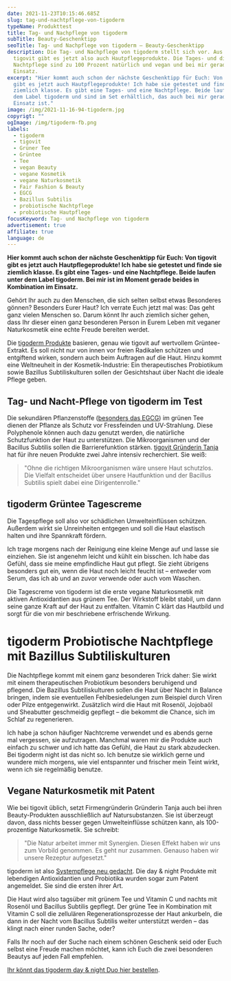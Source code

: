 ```yaml
---
date: 2021-11-23T10:15:46.685Z
slug: tag-und-nachtpflege-von-tigoderm
typeName: Produkttest
title: Tag- und Nachpflege von tigoderm
subTitle: Beauty-Geschenktipp
seoTitle: Tag- und Nachpflege von tigoderm – Beauty-Geschenktipp
description: Die Tag- und Nachpflege von tigoderm stellt sich vor. Aus dem Hause
  tigovit gibt es jetzt also auch Hautpflegeprodukte. Die Tages- und die
  Nachtpflege sind zu 100 Prozent natürlich und vegan und bei mir gerade im
  Einsatz.
excerpt: "Hier kommt auch schon der nächste Geschenktipp für Euch: Von tigovit
  gibt es jetzt auch Hautpflegeprodukte! Ich habe sie getestet und finde sie
  ziemlich klasse. Es gibt eine Tages- und eine Nachtpflege. Beide laufen unter
  dem Label tigoderm und sind im Set erhältlich, das auch bei mir gerade im
  Einsatz ist."
image: /img/2021-11-16-94-tigoderm.jpg
copyrigt: ""
ogImage: /img/tigoderm-fb.png
labels:
  - tigoderm
  - tigovit
  - Grüner Tee
  - Grüntee
  - Tee
  - vegan Beauty
  - vegane Kosmetik
  - vegane Naturkosmetik
  - Fair Fashion & Beauty
  - EGCG
  - Bazillus Subtilis
  - probiotische Nachtpflege
  - probiotische Hautpflege
focusKeyword: Tag- und Nachpflege von tigoderm
advertisement: true
affiliate: true
language: de
---
```

**Hier kommt auch schon der nächste Geschenktipp für Euch: Von tigovit gibt es jetzt auch Hautpflegeprodukte! Ich habe sie getestet und finde sie ziemlich klasse. Es gibt eine Tages- und eine Nachtpflege. Beide laufen unter dem Label tigoderm. Bei mir ist im Moment gerade beides in Kombination im Einsatz.**

Gehört Ihr auch zu den Menschen, die sich selten selbst etwas Besonderes gönnen? Besonders Eurer Haut? Ich verrate Euch jetzt mal was: Das geht ganz vielen Menschen so. Darum könnt Ihr auch ziemlich sicher gehen, dass Ihr dieser einen ganz besonderen Person in Eurem Leben mit veganer Naturkosmetik eine echte Freude bereiten werdet.

Die [tigoderm Produkte](https://www.tigovit.com/product/tigoderm-doppelpack/?ptn=AnneReis) basieren, genau wie tigovit auf wertvollem Grüntee-Extrakt. Es soll nicht nur von innen vor freien Radikalen schützen und entgiftend wirken, sondern auch beim Auftragen auf die Haut. Hinzu kommt eine Weltneuheit in der Kosmetik-Industrie: Ein therapeutisches Probiotikum sowie Bazillus Subtiliskulturen sollen der Gesichtshaut über Nacht die ideale Pflege geben.

## Tag- und Nacht-Pflege von tigoderm im Test

Die sekundären Pflanzenstoffe ([besonders das EGCG](/2017/02/tigovit-gruener-tee-in-hohen-dosen/)) im grünen Tee dienen der Pflanze als Schutz vor Fressfeinden und UV-Strahlung. Diese Polyphenole können auch dazu genutzt werden, die natürliche Schutzfunktion der Haut zu unterstützen. Die Mikroorganismen und der Bacillus Subtilis sollen die Barrierefunktion stärken. [tigovit Gründerin Tanja](/2017/03/tigovit-interview/) hat für ihre neuen Produkte zwei Jahre intensiv recherchiert. Sie weiß:

> "Ohne die richtigen Mikroorganismen wäre unsere Haut schutzlos. Die Vielfalt entscheidet über unsere Hautfunktion und der Bacillus Subtilis spielt dabei eine Dirigentenrolle."

## tigoderm Grüntee Tagescreme

Die Tagespflege soll also vor schädlichen Umwelteinflüssen schützen. Außerdem wirkt sie Unreinheiten entgegen und soll die Haut elastisch halten und ihre Spannkraft fördern.

Ich trage morgens nach der Reinigung eine kleine Menge auf und lasse sie einziehen. Sie ist angenehm leicht und kühlt ein bisschen. Ich habe das Gefühl, dass sie meine empfindliche Haut gut pflegt. Sie zieht übrigens besonders gut ein, wenn die Haut noch leicht feucht ist – entweder vom Serum, das ich ab und an zuvor verwende oder auch vom Waschen.

Die Tagescreme von tigoderm ist die erste vegane Naturkosmetik mit aktiven Antioxidantien aus grünem Tee. Der Wirkstoff bleibt stabil, um dann seine ganze Kraft auf der Haut zu entfalten. Vitamin C klärt das Hautbild und sorgt für die von mir beschriebene erfrischende Wirkung.

<Gallery name="tigoderm-1" />

# tigoderm Probiotische Nachtpflege mit Bazillus Subtiliskulturen

Die Nachtpflege kommt mit einem ganz besonderen Trick daher: Sie wirkt mit einem therapeutischen Probiotikum besonders beruhigend und pflegend. Die Bazillus Subtiliskulturen sollen die Haut über Nacht in Balance bringen, indem sie eventuellen Fehlbesiedelungen zum Beispiel durch Viren oder Pilze entgegenwirkt. Zusätzlich wird die Haut mit Rosenöl, Jojobaöl und Sheabutter geschmeidig gepflegt – die bekommt die Chance, sich im Schlaf zu regenerieren.

Ich habe ja schon häufiger Nachtcreme verwendet und es abends gerne mal vergessen, sie aufzutragen. Manchmal waren mir die Produkte auch einfach zu schwer und ich hatte das Gefühl, die Haut zu stark abzudecken. Bei tigoderm night ist das nicht so. Ich benutze sie wirklich gerne und wundere mich morgens, wie viel entspannter und frischer mein Teint wirkt, wenn ich sie regelmäßig benutze.

## Vegane Naturkosmetik mit Patent

Wie bei tigovit üblich, setzt Firmengründerin Gründerin Tanja auch bei ihren Beauty-Produkten ausschließlich auf Natursubstanzen. Sie ist überzeugt davon, dass nichts besser gegen Umwelteinflüsse schützen kann, als 100-prozentige Naturkosmetik. Sie schreibt:

> "Die Natur arbeitet immer mit Synergien. Diesen Effekt haben wir uns zum Vorbild genommen. Es geht nur zusammen. Genauso haben wir unsere Rezeptur aufgesetzt."

tigoderm ist also [Systempflege neu gedacht](https://www.tigovit.com/product/tigoderm-doppelpack/?ptn=AnneReis). Die day & night Produkte mit lebendigen Antioxidantien und Probiotika wurden sogar zum Patent angemeldet. Sie sind die ersten ihrer Art.

Die Haut wird also tagsüber mit grünem Tee und Vitamin C und nachts mit Rosenöl und Bacillus Subtilis gepflegt. Der grüne Tee in Kombination mit Vitamin C soll die zellulären Regenerationsprozesse der Haut ankurbeln, die dann in der Nacht vom Bacillus Subtilis weiter unterstützt werden – das klingt nach einer runden Sache, oder?

Falls Ihr noch auf der Suche nach einem schönen Geschenk seid oder Euch selbst eine Freude machen möchtet, kann ich Euch die zwei besonderen Beautys auf jeden Fall empfehlen.

[Ihr könnt das tigoderm day & night Duo hier bestellen](https://www.tigovit.com/product/tigoderm-doppelpack/?ptn=AnneReis).

<Gallery name="tigoderm-2" />
